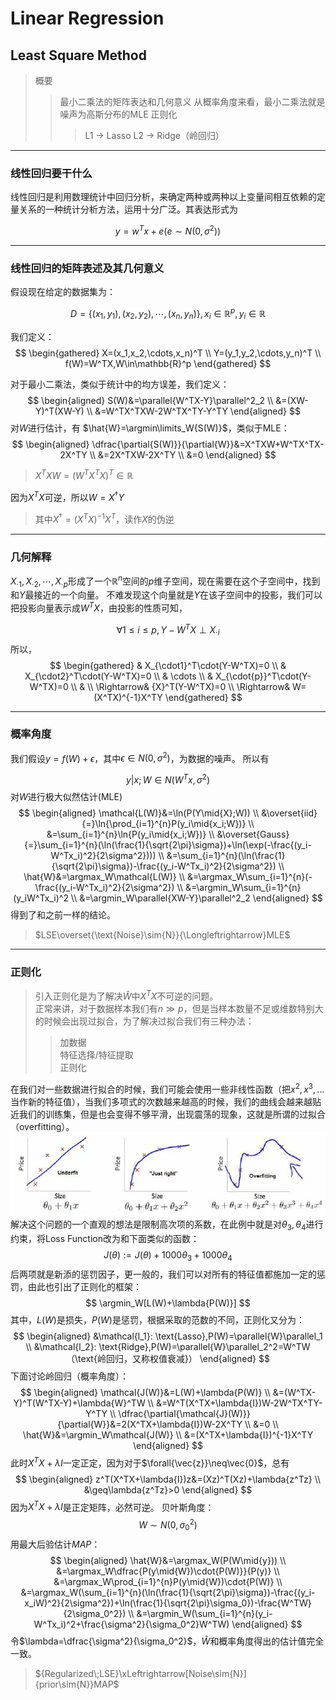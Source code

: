 # Linear Regression

## Least Square Method

> 概要
> > 最小二乘法的矩阵表达和几何意义
> > 从概率角度来看，最小二乘法就是噪声为高斯分布的MLE
> > 正则化
> > > L1 $\rightarrow$ Lasso
> > > L2 $\rightarrow$ Ridge（岭回归）
***

### 线性回归要干什么

线性回归是利用数理统计中回归分析，来确定两种或两种以上变量间相互依赖的定量关系的一种统计分析方法，运用十分广泛。其表达形式为

$$
y = w^Tx+e(e\sim{N(0,\sigma^2)})
$$
***

### 线性回归的矩阵表述及其几何意义

假设现在给定的数据集为：

$$
D=\{(x_1,y_1),(x_2,y_2),\cdots,(x_n,y_n)\},x_i\in\mathbb{R}^p,y_i\in\mathbb{R}
$$

我们定义：
$$
\begin{gathered}
    X=(x_1,x_2,\cdots,x_n)^T \\
    Y=(y_1,y_2,\cdots,y_n)^T \\
    f(W)=W^TX,W\in\mathbb{R}^p
\end{gathered}
$$

对于最小二乘法，类似于统计中的均方误差，我们定义：
$$
\begin{aligned}
    S(W)&=\parallel{W^TX-Y}\parallel^2_2 \\
        &=(XW-Y)^T(XW-Y) \\
        &=W^TX^TXW-2W^TX^TY-Y^TY
\end{aligned}
$$
对$W$进行估计，有 $\hat{W}=\argmin\limits_W{S(W)}$，类似于MLE：
$$
\begin{aligned}
    \dfrac{\partial{S(W)}}{\partial{W}}&=X^TXW+W^TX^TX-2X^TY \\
    &=2X^TXW-2X^TY \\
    &=0
\end{aligned}
$$
> $X^TXW=(W^TX^TX)^T\in\mathbb{R}$

因为$X^TX$可逆，所以$W=X^\dagger{Y}$
>其中$X^\dagger=(X^TX)^{-1}X^T$，读作$X$的伪逆
***

### 几何解释

$X_{\cdot1},X_{\cdot2},\cdots,X_{\cdot{p}}$形成了一个$\mathbb{R}^n$空间的$p$维子空间，现在需要在这个子空间中，找到和$Y$最接近的一个向量。
不难发现这个向量就是$Y$在该子空间中的投影，我们可以把投影向量表示成$W^TX$，由投影的性质可知，

$$
\forall{1\leq{i}\leq{p}},Y-W^TX\perp{X_{\cdot{i}}}
$$
所以，
$$
\begin{gathered}
    & X_{\cdot1}^T\cdot(Y-W^TX)=0 \\
    & X_{\cdot2}^T\cdot(Y-W^TX)=0 \\
    & \cdots \\
    & X_{\cdot{p}}^T\cdot(Y-W^TX)=0 \\
    & \\
    \Rightarrow& {X}^T(Y-W^TX)=0 \\
    \Rightarrow& W=(X^TX)^{-1}X^TY
\end{gathered}
$$
***

### 概率角度

我们假设$y=f(W)+\epsilon$，其中$\epsilon\in{N(0,\sigma^2)}$，为数据的噪声。
所以有

$$
y|x;W\in{N(W^Tx,\sigma^2)}
$$
对$W$进行极大似然估计(MLE)
$$
\begin{aligned}
    \mathcal{L(W)}&=\ln(P(Y\mid{X};W)) \\
    &\overset{iid}{=}\ln{\prod_{i=1}^{n}P(y_i\mid{x_i;W})} \\
    &=\sum_{i=1}^{n}\ln{P(y_i\mid{x_i;W})} \\
    &\overset{Gauss}{=}\sum_{i=1}^{n}(\ln(\frac{1}{\sqrt{2\pi}\sigma})+\ln(\exp(-\frac{(y_i-W^Tx_i)^2}{2\sigma^2}))) \\
    &=\sum_{i=1}^{n}(\ln(\frac{1}{\sqrt{2\pi}\sigma})-\frac{(y_i-W^Tx_i)^2}{2\sigma^2}) \\
    \hat{W}&=\argmax_W\mathcal{L(W)} \\
    &=\argmax_W\sum_{i=1}^{n}(-\frac{(y_i-W^Tx_i)^2}{2\sigma^2}) \\
    &=\argmin_W\sum_{i=1}^{n}(y_iW^Tx_i)^2 \\
    &=\argmin_W\parallel{XW-Y}\parallel^2_2
\end{aligned}
$$
得到了和之前一样的结论。
> $LSE\overset{\text{Noise}\sim{N}}{\Longleftrightarrow}MLE$
***

### 正则化

> 引入正则化是为了解决$\hat{W}$中$X^TX$不可逆的问题。  
> 正常来讲，对于数据样本我们有$n\gg{p}$，但是当样本数量不足或维数特别大的时候会出现过拟合，为了解决过拟合我们有三种办法：
> > 加数据  
> > 特征选择/特征提取  
> > 正则化

在我们对一些数据进行拟合的时候，我们可能会使用一些非线性函数（把$x^2,x^3,...$当作新的特征值），当我们多项式的次数越来越高的时候，我们的曲线会越来越贴近我们的训练集，但是也会变得不够平滑，出现震荡的现象，这就是所谓的过拟合（overfitting）。
![线性回归样例](img/2_5.png)
解决这个问题的一个直观的想法是限制高次项的系数，在此例中就是对$\theta_3,\theta_4$进行约束，将Loss Function改为和下面类似的函数：
$$
    J(\theta):=J(\theta)+1000\theta_3+1000\theta_4
$$
后两项就是新添的惩罚因子，更一般的，我们可以对所有的特征值都施加一定的惩罚，由此也引出了正则化的框架：
$$
    \argmin_W[L(W)+\lambda{P(W)}]
$$
其中，$L(W)$是损失，$P(W)$是惩罚，根据采取的范数的不同，正则化又分为：
$$
\begin{aligned}
    &\mathcal{l_1}: \text{Lasso},P(W)=\parallel{W}\parallel_1 \\
    &\mathcal{l_2}: \text{Ridge},P(W)=\parallel{W}\parallel_2^2=W^TW（\text{岭回归，又称权值衰减}）
\end{aligned}
$$
下面讨论岭回归（概率角度）：
$$
\begin{aligned}
    \mathcal{J(W)}&=L(W)+\lambda{P(W)} \\
    &=(W^TX-Y)^T(W^TX-Y)+\lambda{W}^TW \\
    &=W^T(X^TX+\lambda{I})W-2W^TX^TY-Y^TY \\
    \dfrac{\partial{\mathcal{J}(W)}}{\partial{W}}&=2(X^TX+\lambda{I})W-2X^TY \\
    &=0 \\
    \hat{W}&=\argmin_W\mathcal{J(W)} \\
    &=(X^TX+\lambda{I})^{-1}X^TY
\end{aligned}
$$
此时$X^TX+\lambda{I}$一定正定，因为对于$\forall{\vec{z}}\neq\vec{0}$，总有
$$
\begin{aligned}
    z^T(X^TX+\lambda{I})z&=(Xz)^T(Xz)+\lambda{z^Tz} \\
    &\geq\lambda{z^Tz}>0
\end{aligned}
$$
因为$X^TX+\lambda{I}$是正定矩阵，必然可逆。
贝叶斯角度：
$$
    W\sim{N(0,\sigma_0^2)}
$$
用最大后验估计$MAP$：
$$
\begin{aligned}
    \hat{W}&=\argmax_W(P(W\mid{y})) \\
    &=\argmax_W\dfrac{P(y\mid{W})\cdot{P(W)}}{P(y)} \\
    &=\argmax_W\prod_{i=1}^{n}P(y\mid{W})\cdot{P(W)} \\
    &=\argmax_W(\sum_{i=1}^{n}(\ln(\frac{1}{\sqrt{2\pi}\sigma})-\frac{(y_i-x_iW)^2}{2\sigma^2})+\ln(\frac{1}{\sqrt{2\pi}\sigma_0})-\frac{W^TW}{2\sigma_0^2}) \\
    &=\argmin_W(\sum_{i=1}^{n}(y_i-W^Tx_i)^2+\frac{\sigma^2}{\sigma_0^2}W^TW)
\end{aligned}
$$
令$\lambda=\dfrac{\sigma^2}{\sigma_0^2}$，$\hat{W}$和概率角度得出的估计值完全一致。
> ${Regularized\;LSE}\xLeftrightarrow[Noise\sim{N}]{prior\sim{N}}MAP$
